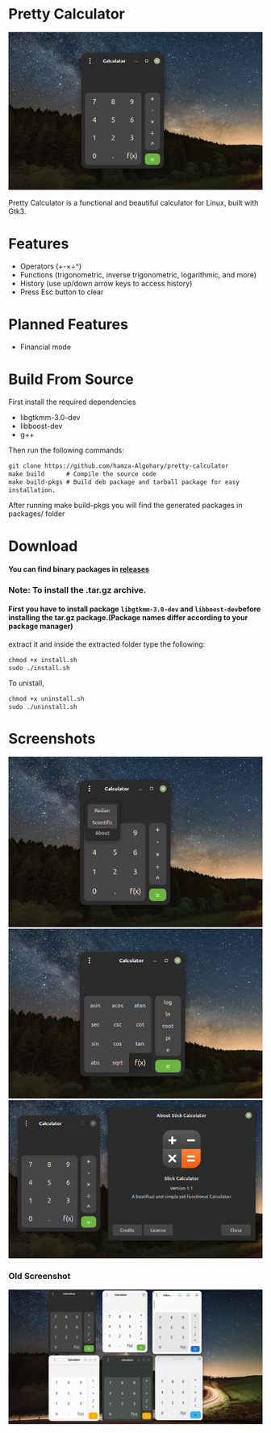 # Pretty Calculator
![screenshot](pretty-calc-new2.png)

Pretty Calculator is a functional and beautiful calculator for Linux, built with Gtk3.
# Features
- Operators (+-×÷^)
- Functions (trigonometric, inverse trigonometric, logarithmic, and more)
- History (use up/down arrow keys to access history)
- Press Esc button to clear

# Planned Features
- Financial mode
# Build From Source
First install the required dependencies
- libgtkmm-3.0-dev
- libboost-dev
- g++

Then run the following commands:
```
git clone https://github.com/hamza-Algohary/pretty-calculator
make build      # Compile the source code
make build-pkgs # Build deb package and tarball package for easy installation.
```
After running make build-pkgs you will find the generated packages in packages/ folder

# Download

#### You can find binary packages in [releases](https://github.com/hamza-Algohary/pretty-calculator/releases)

### Note: To install the .tar.gz archive.
#### First you have to install package `libgtkmm-3.0-dev` and `libboost-dev`before installing the tar.gz package.(Package names differ according to your package manager)
extract it and inside the extracted folder type the following:
```
chmod +x install.sh
sudo ./install.sh
```
To unistall,
```
chmod +x uninstall.sh
sudo ./uninstall.sh
```
# Screenshots

![screenshot](pretty-calc-new5.png)
![screenshot](pretty-calc-new6.png)
![screenshot](pretty-calc-new7.png)
### Old Screenshot
![screenshot](pretty-calc4.png)

